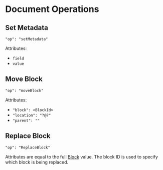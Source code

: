 # Document Operations

## Set Metadata

`"op": "setMetadata"`

Attributes:
- `field`
- `value`

## Move Block

`"op": "moveBlock"`

Attributes:

- `"block": <BlockId>`
- `"location": "?@?"`
- `"parent": ""`

## Replace Block

`"op": "ReplaceBlock"`

Attributes are equal to the full [Block](./document-blocks) value. The block ID is used to specify which block is being replaced.